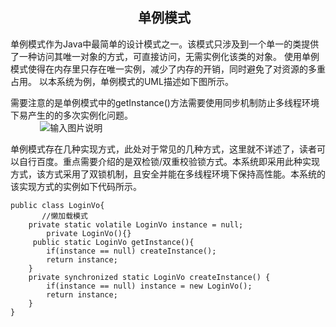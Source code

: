  

## &nbsp;&nbsp;&nbsp;&nbsp;&nbsp;&nbsp;&nbsp;&nbsp;&nbsp;&nbsp;&nbsp;&nbsp;&nbsp;&nbsp;&nbsp;&nbsp;&nbsp;&nbsp; &nbsp;&nbsp;&nbsp;&nbsp;&nbsp;&nbsp;&nbsp;&nbsp;&nbsp;&nbsp;&nbsp;&nbsp; &nbsp;&nbsp;&nbsp;&nbsp;&nbsp;&nbsp;&nbsp;&nbsp;&nbsp;单例模式



单例模式作为Java中最简单的设计模式之一。该模式只涉及到一个单一的类提供了一种访问其唯一对象的方式，可直接访问，无需实例化该类的对象。
使用单例模式使得在内存里只存在唯一实例，减少了内存的开销，同时避免了对资源的多重占用。
以本系统为例，单例模式的UML描述如下图所示。


需要注意的是单例模式中的getInstance()方法需要使用同步机制防止多线程环境下易产生的的多次实例化问题。<br>
&nbsp; &nbsp;&nbsp;&nbsp;&nbsp;&nbsp;&nbsp;&nbsp;&nbsp;&nbsp; ![输入图片说明](https://images.gitee.com/uploads/images/2018/1225/214534_6b95a286_1648495.png "屏幕截图.png")  <br>

单例模式存在几种实现方式，此处对于常见的几种方式，这里就不详述了，读者可以自行百度。重点需要介绍的是双检锁/双重校验锁方式。本系统即采用此种实现方式，该方式采用了双锁机制，且安全并能在多线程环境下保持高性能。本系统的该实现方式的实例如下代码所示。
&nbsp; &nbsp;&nbsp;&nbsp;&nbsp;&nbsp;  

```
public class LoginVo{  
       //懒加载模式                                                  
	private static volatile LoginVo instance = null;       
        private LoginVo(){}                                    
	 public static LoginVo getInstance(){                  
		if(instance == null) createInstance();         
		return instance;                               
	}                                                         
    private synchronized static LoginVo createInstance() {       
		if(instance == null) instance = new LoginVo();    
		return instance;                       
	}                                        
}                 
```
                  



